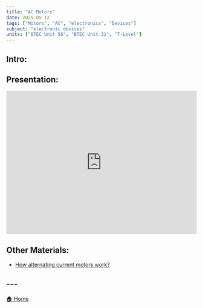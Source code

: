 ```yaml
---
title: "AC Motors"
date: 2025-05-12
tags: ["Motors", "AC", "electronics", "Devices"]
subject: "electronic devices"
units: ["BTEC Unit 56", "BTEC Unit 31", "T-Level"]
---
```


## Intro:

## Presentation:

<div style="position: relative; width: 100%; height: 0; padding-top: 75%;">
    <iframe src="https://EngineeringShare.github.io/engineering-hub/presentations/AC Motors.pdf" 
        style="position: absolute; top: 0; left: 0; width: 100%; height: 100%; border: none;">
    </iframe>
</div>

## Other Materials:
* [How alternating current motors work?](https://youtu.be/Jz0XO4wk5Rk)

## ---

<a href="https://engineeringshare.github.io/engineering-hub">🏠 Home</a>

